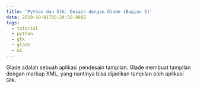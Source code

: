 ```yaml
---
title: 'Python dan Gtk: Desain dengan Glade (Bagian 2)'
date: 2019-10-01T05:24:50.898Z
tags:
  - tutorial
  - python
  - gtk
  - glade
  - ui
---
```

Glade adalah sebuah aplikasi pendesain tampilan. Glade membuat tampilan dengan markup XML, yang nantinya bisa dijadikan tampilan oleh aplikasi Gtk.
